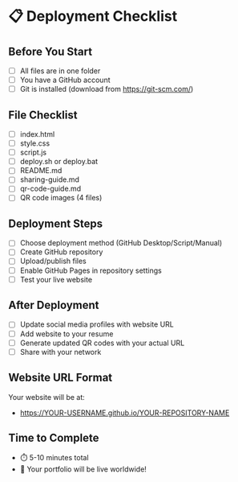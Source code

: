 # 📋 Deployment Checklist

## Before You Start
- [ ] All files are in one folder
- [ ] You have a GitHub account
- [ ] Git is installed (download from https://git-scm.com/)

## File Checklist
- [ ] index.html
- [ ] style.css
- [ ] script.js
- [ ] deploy.sh or deploy.bat
- [ ] README.md
- [ ] sharing-guide.md
- [ ] qr-code-guide.md
- [ ] QR code images (4 files)

## Deployment Steps
- [ ] Choose deployment method (GitHub Desktop/Script/Manual)
- [ ] Create GitHub repository
- [ ] Upload/publish files
- [ ] Enable GitHub Pages in repository settings
- [ ] Test your live website

## After Deployment
- [ ] Update social media profiles with website URL
- [ ] Add website to your resume
- [ ] Generate updated QR codes with your actual URL
- [ ] Share with your network

## Website URL Format
Your website will be at:
- https://YOUR-USERNAME.github.io/YOUR-REPOSITORY-NAME

## Time to Complete
- ⏱️ 5-10 minutes total
- 🚀 Your portfolio will be live worldwide!
